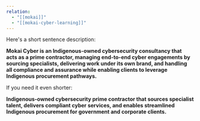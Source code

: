 ```yaml
---
relation:
  - "[[mokai]]"
  - "[[mokai-cyber-learning]]"
---
```

Here's a short sentence description:

**Mokai Cyber is an Indigenous-owned cybersecurity consultancy that acts as a prime contractor, managing end-to-end cyber engagements by sourcing specialists, delivering work under its own brand, and handling all compliance and assurance while enabling clients to leverage Indigenous procurement pathways.**

If you need it even shorter:

**Indigenous-owned cybersecurity prime contractor that sources specialist talent, delivers compliant cyber services, and enables streamlined Indigenous procurement for government and corporate clients.**
